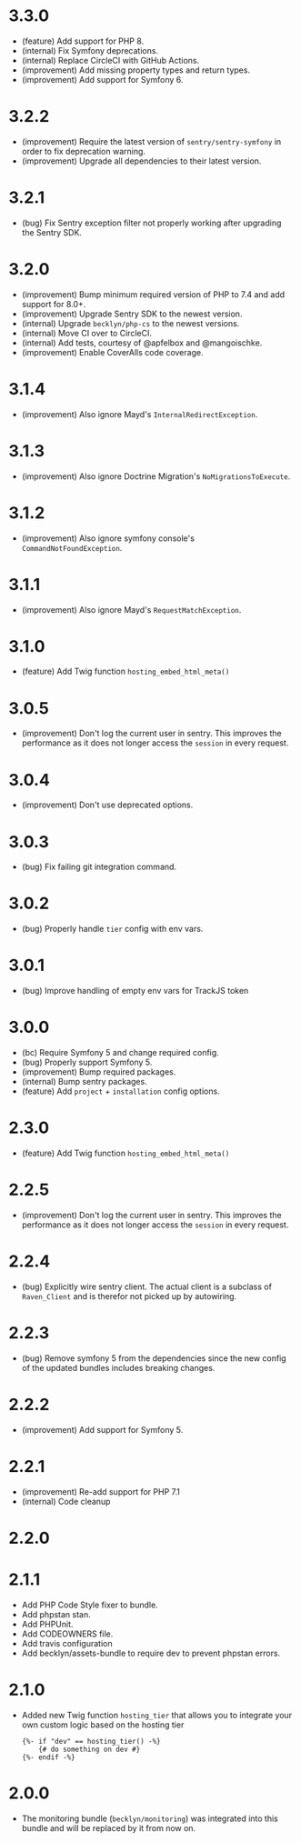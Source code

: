3.3.0
=====

*   (feature) Add support for PHP 8.
*   (internal) Fix Symfony deprecations.
*   (internal) Replace CircleCI with GitHub Actions.
*   (improvement) Add missing property types and return types.
*   (improvement) Add support for Symfony 6.


3.2.2
=====

*   (improvement) Require the latest version of `sentry/sentry-symfony` in order to fix deprecation warning.
*   (improvement) Upgrade all dependencies to their latest version.


3.2.1
=====

*   (bug) Fix Sentry exception filter not properly working after upgrading the Sentry SDK.


3.2.0
=====

*   (improvement) Bump minimum required version of PHP to 7.4 and add support for 8.0+.
*   (improvement) Upgrade Sentry SDK to the newest version.
*   (internal) Upgrade `becklyn/php-cs` to the newest versions.
*   (internal) Move CI over to CircleCI.
*   (internal) Add tests, courtesy of @apfelbox and @mangoischke.
*   (improvement) Enable CoverAlls code coverage.


3.1.4
=====

*   (improvement) Also ignore Mayd's `InternalRedirectException`.


3.1.3
=====

*   (improvement) Also ignore Doctrine Migration's `NoMigrationsToExecute`.


3.1.2
=====

*   (improvement) Also ignore symfony console's `CommandNotFoundException`.


3.1.1
=====

*   (improvement) Also ignore Mayd's `RequestMatchException`.


3.1.0
=====

*   (feature) Add Twig function `hosting_embed_html_meta()`


3.0.5
=====

*   (improvement) Don't log the current user in sentry. This improves the performance as it does not longer access the `session` in every request.


3.0.4
=====

*   (improvement) Don't use deprecated options.


3.0.3
=====

*   (bug) Fix failing git integration command.


3.0.2
=====

*   (bug) Properly handle `tier` config with env vars.


3.0.1
=====

*   (bug) Improve handling of empty env vars for TrackJS token


3.0.0
=====

*   (bc) Require Symfony 5 and change required config.
*   (bug) Properly support Symfony 5.
*   (improvement) Bump required packages.
*   (internal) Bump sentry packages.
*   (feature) Add `project` + `installation` config options.


2.3.0
=====

*   (feature) Add Twig function `hosting_embed_html_meta()`


2.2.5
=====

*   (improvement) Don't log the current user in sentry. This improves the performance as it does not longer access the `session` in every request.


2.2.4
=====

*   (bug) Explicitly wire sentry client. The actual client is a subclass of `Raven_Client` and is therefor
    not picked up by autowiring.


2.2.3
=====

*   (bug) Remove symfony 5 from the dependencies since the new config of the updated bundles includes breaking changes.


2.2.2
=====

*   (improvement) Add support for Symfony 5.


2.2.1
=====

*   (improvement) Re-add support for PHP 7.1
*   (internal) Code cleanup


2.2.0
=====


2.1.1
=====

*   Add PHP Code Style fixer to bundle.
*   Add phpstan stan.
*   Add PHPUnit.
*   Add CODEOWNERS file.
*   Add travis configuration
*   Add becklyn/assets-bundle to require dev to prevent phpstan errors.

2.1.0
=====

*   Added new Twig function `hosting_tier` that allows you to integrate your own custom logic based on the hosting tier
    
    ```twig
    {%- if "dev" == hosting_tier() -%}
        {# do something on dev #}
    {%- endif -%}
    ```

2.0.0
=====

*   The monitoring bundle (`becklyn/monitoring`) was integrated into this bundle and will be replaced by it from now on.
